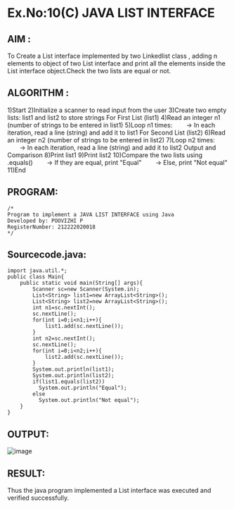 # Ex.No:10(C)             JAVA LIST INTERFACE
 ## AIM :

To Create a List interface implemented by two Linkedlist class , adding n elements to object of two List interface and print all the elements inside the List interface object.Check the two lists are equal or not.

## ALGORITHM :
1)Start
2)Initialize a scanner to read input from the user
3)Create two empty lists: list1 and list2 to store strings
For First List (list1)
4)Read an integer n1 (number of strings to be entered in list1)
5)Loop n1 times:
  → In each iteration, read a line (string) and add it to list1
For Second List (list2)
6)Read an integer n2 (number of strings to be entered in list2)
7)Loop n2 times:
  → In each iteration, read a line (string) and add it to list2
Output and Comparison
8)Print list1
9)Print list2
10)Compare the two lists using .equals()
  → If they are equal, print "Equal"
  → Else, print "Not equal"
11)End



## PROGRAM:
 ```
/*
Program to implement a JAVA LIST INTERFACE using Java
Developed by: POOVIZHI P
RegisterNumber: 212222020018
*/
```

## Sourcecode.java:
```
import java.util.*;
public class Main{
    public static void main(String[] args){
        Scanner sc=new Scanner(System.in);
        List<String> list1=new ArrayList<String>();
        List<String> list2=new ArrayList<String>();
        int n1=sc.nextInt();
        sc.nextLine();
        for(int i=0;i<n1;i++){
            list1.add(sc.nextLine());
        }
        int n2=sc.nextInt();
        sc.nextLine();
        for(int i=0;i<n2;i++){
            list2.add(sc.nextLine());
        }
        System.out.println(list1);
        System.out.println(list2);
        if(list1.equals(list2))
          System.out.println("Equal");
        else
          System.out.println("Not equal");
    }
}
```




## OUTPUT:
![image](https://github.com/user-attachments/assets/b8550044-f3a9-46a2-8570-2f34fed58c57)



## RESULT:
Thus the java program implemented a List interface was executed and verified successfully.










